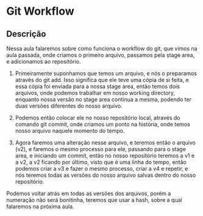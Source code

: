 # Git Workflow

## Descrição

Nessa aula falaremos sobre como funciona o workflow do git, que vimos na aula passada, onde criamos o primeiro arquivo, passamos pela stage area, e adicionamos ao repositório.

1. Primeiramente suponhamos que temos um arquivo, e nós o preparamos através do git add. Isso significa que ele teve uma cópia de si feita, e essa cópia foi enviada para a nossa stage area, então temos dois arquivos, onde podemos trabalhar em nosso working directory, enquanto nossa versão no stage area continua a mesma, podendo ter duas versões diferentes do nosso arquivo.

2. Podemos então colocar ele no nosso repositório local, através do comando git commit, onde criamos um ponto na história, onde temos nosso arquivo naquele momento do tempo.

3. Agora faremos uma alteração nesse arquivo, e teremos então o arquivo (v2), e faremos o mesmo processo para ele, passando para o stage area, e iniciando um commit, então no nosso repositório teremos a v1 e a v2, a v2 ficando por último, visto que é uma linha do tempo, então podemos criar a v3 e fazer o mesmo processo, criar a v4 e repetir, e nós teremos todas as versões do nosso arquivo salvas dentro do nosso repositório.

Podemos voltar atrás em todas as versões dos arquivos, porém a numeração não será bonitinha, teremos que usar a hash, sobre a qual falaremos na próxima aula.
